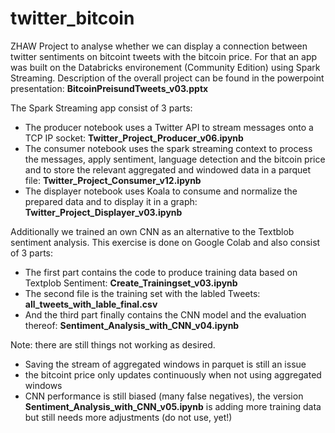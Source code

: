 # twitter_bitcoin

ZHAW Project to analyse whether we can display a connection between twitter sentiments on bitcoint tweets with the bitcoin price. For that an app was built on the Databricks environement (Community Edition) using Spark Streaming. Description of the overall project can be found in the powerpoint presentation: **BitcoinPreisundTweets_v03.pptx**

The Spark Streaming app consist of 3 parts:
* The producer notebook uses a Twitter API to stream messages onto a TCP IP socket: **Twitter_Project_Producer_v06.ipynb**
* The consumer notebook uses the spark streaming context to process the messages, apply sentiment, language detection and the bitcoin price and to store the relevant aggregated and windowed data in a parquet file: **Twitter_Project_Consumer_v12.ipynb**
* The displayer notebook uses Koala to consume and normalize the prepared data and to display it in a graph: **Twitter_Project_Displayer_v03.ipynb** 

Additionally we trained an own CNN as an alternative to the Textblob sentiment analysis. This exercise is done on Google Colab and also consist of 3 parts:
* The first part contains the code to produce training data based on Textplob Sentiment: **Create_Trainingset_v03.ipynb** 
* The second file is the training set with the labled Tweets: **all_tweets_with_lable_final.csv**
* And the third part finally contains the CNN model and the evaluation thereof: **Sentiment_Analysis_with_CNN_v04.ipynb** 

Note: there are still things not working as desired. 
* Saving the stream of aggregated windows in parquet is still an issue
* the bitcoint price only updates continuously when not using aggregated windows
* CNN performance is still biased (many false negatives), the version **Sentiment_Analysis_with_CNN_v05.ipynb** is adding more training data but still needs more adjustments (do not use, yet!)


